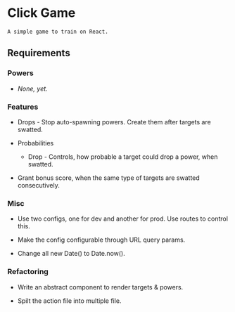# Click Game

	A simple game to train on React.

## Requirements

### Powers

* *None, yet.*

### Features

* Drops - Stop auto-spawning powers. Create them after targets are swatted.

* Probabilities

	* Drop - Controls, how probable a target could drop a power, when swatted.

* Grant bonus score, when the same type of targets are swatted consecutively.

### Misc

* Use two configs, one for dev and another for prod. Use routes to control this.

* Make the config configurable through URL query params.

* Change all new Date() to Date.now().

### Refactoring

* Write an abstract component to render targets & powers.

* Spilt the action file into multiple file.
